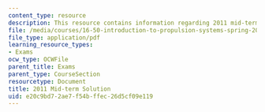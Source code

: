 ```yaml
---
content_type: resource
description: This resource contains information regarding 2011 mid-term solution.
file: /media/courses/16-50-introduction-to-propulsion-systems-spring-2012/e20c9bd72ae7f54bffec26d5cf09e119_MIT16_50S12_mid_sol.pdf
file_type: application/pdf
learning_resource_types:
- Exams
ocw_type: OCWFile
parent_title: Exams
parent_type: CourseSection
resourcetype: Document
title: 2011 Mid-term Solution
uid: e20c9bd7-2ae7-f54b-ffec-26d5cf09e119
---
```

